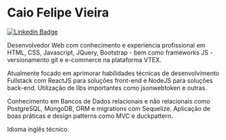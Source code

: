 
# Caio Felipe Vieira 

[![Linkedin Badge](https://img.shields.io/badge/-Caio%20Vieira-6633cc?style=flat-square&logo=Linkedin&logoColor=white&link=https://www.linkedin.com/in/caiofvieira/)](https://www.linkedin.com/in/caiofvieira/) 


Desenvolvedor Web com conhecimento e experiencia profissional em HTML, CSS, Javascript, JQuery, Bootstrap - bem como frameworks JS - versionamento git e e-commerce na plataforma VTEX.

Atualmente focado em aprimorar habilidades técnicas de desenvolvimento Fullstack com ReactJS para soluções front-end e NodeJS para soluções back-end. Utilização de libs importantes como jsonwebtoken e outras.

Conhecimento em Bancos de Dados relacionais e não relacionais como PostgreSQL, MongoDB, ORM e migrations com Sequelize. Aplicação de boas práticas e design patterns como MVC e duckpattern.

Idioma inglês técnico.
